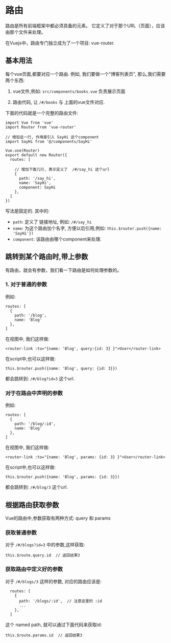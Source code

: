 # 路由

路由是所有前端框架中都必须具备的元素。 它定义了对于那个URL（页面），应该由那个文件来处理。

在Vuejs中，路由专门独立成为了一个项目: vue-router. 

## 基本用法

每个vue页面,都要对应一个路由.  例如, 我们要做一个"博客列表页", 那么,我们需要两个东西:

1. vue文件,例如: `src/components/books.vue`   负责展示页面

2. 路由代码, 让  `/#/books` 与 上面的vue文件对应.

下面的代码就是一个完整的路由文件:

```
import Vue from 'vue'
import Router from 'vue-router'

// 增加这一行, 作用是引入 SayHi 这个component
import SayHi from '@/components/SayHi'

Vue.use(Router)
export default new Router({
  routes: [

    // 增加下面几行, 表示定义了  /#/say_hi 这个url
    {
      path: '/say_hi',
      name: 'SayHi',
      component: SayHi
    },
  ]
})
```

写法是固定的. 其中的:

- `path`: 定义了 链接地址, 例如:   `/#/say_hi`
- `name`: 为这个路由加个名字, 方便以后引用,例如:   `this.$router.push({name: 'SayHi'})`
- `component`: 该路由由哪个component来处理.

## 跳转到某个路由时,带上参数

有路由，就会有参数，我们看一下路由是如何处理参数的。

### 1. 对于普通的参数

例如:

```
routes: [
  {
    path: '/blog',
    name: 'Blog'
  },
]
```

在视图中, 我们这样做:

```
<router-link :to="{name: 'Blog', query:{id: 3} }">User</router-link>
```

在script中,也可以这样做:

```
this.$router.push({name: 'Blog', query: {id: 3}})
```

都会跳转到:  `/#/blog?id=3` 这个url.

### 对于在路由中声明的参数

例如:

```
routes: [
  {
    path: '/blog/:id',
    name: 'Blog'
  },
]
```

在视图中, 我们这样做:

```
<router-link :to="{name: 'Blog', params: {id: 3} }">User</router-link>
```

在script中,也可以这样做:

```
this.$router.push({name: 'Blog', params: {id: 3}})
```

都会跳转到:  `/#/blog/3` 这个url.

## 根据路由获取参数

Vue的路由中,参数获取有两种方式:  query 和 params


### 获取普通参数

对于 `/#/blogs?id=3` 中的参数,这样获取:

```
this.$route.query.id  // 返回结果3
```

### 获取路由中定义好的参数

对于 `/#/blogs/3` 这样的参数, 对应的路由应该是:


```
  routes: [
    {
      path: '/blogs/:id',  // 注意这里的 :id
      ...
    },
  ]
```

这个 named path, 就可以通过下面代码来获取id:

```
this.$route.params.id  // 返回结果3
```



